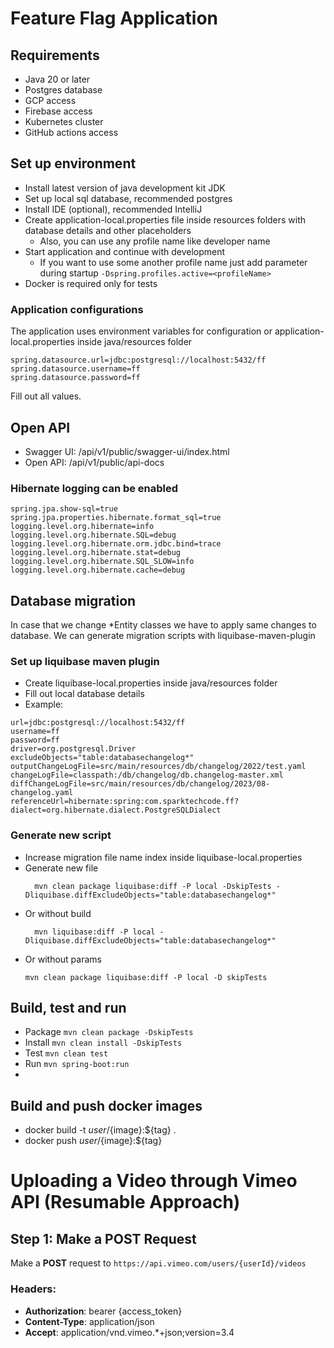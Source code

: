 # Feature Flag Application

## Requirements
- Java 20 or later
- Postgres database
- GCP access
- Firebase access
- Kubernetes cluster
- GitHub actions access

## Set up environment
- Install latest version of java development kit JDK
- Set up local sql database, recommended postgres
- Install IDE (optional), recommended IntelliJ
- Create application-local.properties file inside resources folders with database details and other placeholders
    - Also, you can use any profile name like developer name
- Start application and continue with development
    - If you want to use some another profile name just add parameter during startup `-Dspring.profiles.active=<profileName>`
- Docker is required only for tests

### Application configurations
The application uses environment variables for configuration or application-local.properties inside java/resources folder
```
spring.datasource.url=jdbc:postgresql://localhost:5432/ff
spring.datasource.username=ff
spring.datasource.password=ff
```
Fill out all values.

## Open API
- Swagger UI: /api/v1/public/swagger-ui/index.html
- Open API: /api/v1/public/api-docs

### Hibernate logging can be enabled
```
spring.jpa.show-sql=true
spring.jpa.properties.hibernate.format_sql=true
logging.level.org.hibernate=info
logging.level.org.hibernate.SQL=debug
logging.level.org.hibernate.orm.jdbc.bind=trace
logging.level.org.hibernate.stat=debug
logging.level.org.hibernate.SQL_SLOW=info
logging.level.org.hibernate.cache=debug
```

## Database migration
In case that we change *Entity classes we have to apply same changes to database.
We can generate migration scripts with liquibase-maven-plugin

### Set up liquibase maven plugin
- Create liquibase-local.properties inside java/resources folder
- Fill out local database details
- Example:
```
url=jdbc:postgresql://localhost:5432/ff
username=ff
password=ff
driver=org.postgresql.Driver
excludeObjects="table:databasechangelog*"
outputChangeLogFile=src/main/resources/db/changelog/2022/test.yaml
changeLogFile=classpath:/db/changelog/db.changelog-master.xml
diffChangeLogFile=src/main/resources/db/changelog/2023/08-changelog.yaml
referenceUrl=hibernate:spring:com.sparktechcode.ff?dialect=org.hibernate.dialect.PostgreSQLDialect
```

### Generate new script
- Increase migration file name index inside liquibase-local.properties
- Generate new file
  ```
    mvn clean package liquibase:diff -P local -DskipTests -Dliquibase.diffExcludeObjects="table:databasechangelog*"
  ```
- Or without build
  ```
    mvn liquibase:diff -P local -Dliquibase.diffExcludeObjects="table:databasechangelog*"
  ```
- Or without params
  ```
  mvn clean package liquibase:diff -P local -D skipTests
  ```

## Build, test and run
- Package ```mvn clean package -DskipTests```
- Install ```mvn clean install -DskipTests```
- Test ```mvn clean test```
- Run ```mvn spring-boot:run```
-
## Build and push docker images
- docker build -t ${user}/${image}:${tag} .
- docker push ${user}/${image}:${tag}

# Uploading a Video through Vimeo API (Resumable Approach)

## Step 1: Make a POST Request

Make a **POST** request to `https://api.vimeo.com/users/{userId}/videos`

### Headers:
- **Authorization**: bearer {access_token}
- **Content-Type**: application/json
- **Accept**: application/vnd.vimeo.*+json;version=3.4

